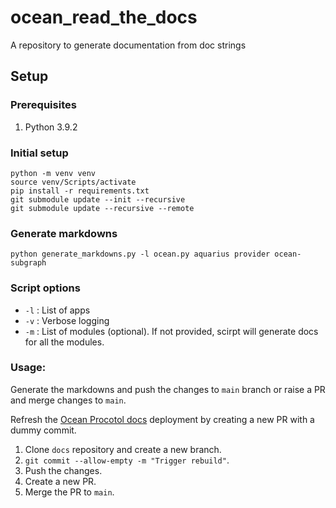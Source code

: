 # ocean_read_the_docs

A repository to generate documentation from doc strings

## Setup

### Prerequisites

1. Python 3.9.2

### Initial setup

```
python -m venv venv
source venv/Scripts/activate
pip install -r requirements.txt
git submodule update --init --recursive
git submodule update --recursive --remote
```

### Generate markdowns

```
python generate_markdowns.py -l ocean.py aquarius provider ocean-subgraph
```

### Script options

- `-l` : List of apps
- `-v` : Verbose logging
- `-m` : List of modules (optional). If not provided, scirpt will generate docs for all the modules.

### Usage:

Generate the markdowns and push the changes to `main` branch or raise a PR and merge changes to `main`.

Refresh the [Ocean Procotol docs](https://github.com/oceanprotocol/docs) deployment by creating a new PR with a dummy commit.
1. Clone `docs` repository and create a new branch.
2. `git commit --allow-empty -m "Trigger rebuild"`.
3. Push the changes.
4. Create a new PR.
5. Merge the PR to `main`.
